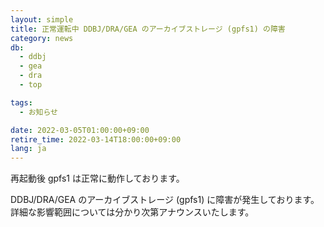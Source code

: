 ```yaml
---
layout: simple
title: 正常運転中 DDBJ/DRA/GEA のアーカイブストレージ (gpfs1) の障害
category: news
db:
  - ddbj
  - gea
  - dra
  - top

tags:
  - お知らせ

date: 2022-03-05T01:00:00+09:00
retire_time: 2022-03-14T18:00:00+09:00
lang: ja
---
```


再起動後 gpfs1 は正常に動作しております。   

DDBJ/DRA/GEA のアーカイブストレージ (gpfs1) に障害が発生しております。  
詳細な影響範囲については分かり次第アナウンスいたします。

